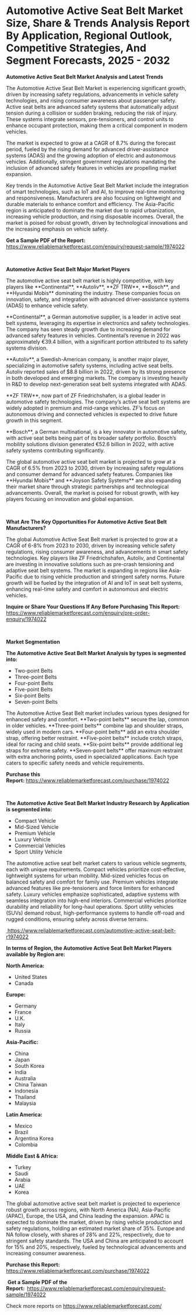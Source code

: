 <p><h1>Automotive Active Seat Belt Market Size, Share & Trends Analysis Report By Application, Regional Outlook, Competitive Strategies, And Segment Forecasts, 2025 - 2032</h1></p><p><strong>Automotive Active Seat Belt Market Analysis and Latest Trends</strong></p>
<p><p>The Automotive Active Seat Belt Market is experiencing significant growth, driven by increasing safety regulations, advancements in vehicle safety technologies, and rising consumer awareness about passenger safety. Active seat belts are advanced safety systems that automatically adjust tension during a collision or sudden braking, reducing the risk of injury. These systems integrate sensors, pre-tensioners, and control units to enhance occupant protection, making them a critical component in modern vehicles.</p><p>The market is expected to grow at a CAGR of 8.7% during the forecast period, fueled by the rising demand for advanced driver-assistance systems (ADAS) and the growing adoption of electric and autonomous vehicles. Additionally, stringent government regulations mandating the inclusion of advanced safety features in vehicles are propelling market expansion.</p><p>Key trends in the Automotive Active Seat Belt Market include the integration of smart technologies, such as IoT and AI, to improve real-time monitoring and responsiveness. Manufacturers are also focusing on lightweight and durable materials to enhance comfort and efficiency. The Asia-Pacific region is anticipated to dominate the market due to rapid urbanization, increasing vehicle production, and rising disposable incomes. Overall, the market is poised for robust growth, driven by technological innovations and the increasing emphasis on vehicle safety.</p></p>
<p><strong>Get a Sample PDF of the Report:&nbsp;</strong> <a href="https://www.reliablemarketforecast.com/enquiry/request-sample/1974022?utm_campaign=1134&utm_medium=2&utm_source=Github&utm_content=ia&utm_term=24012025&utm_id=automotive-active-seat-belt">https://www.reliablemarketforecast.com/enquiry/request-sample/1974022</a></p>
<p>&nbsp;</p>
<p><strong>Automotive Active Seat Belt Major Market Players</strong></p>
<p><p>The automotive active seat belt market is highly competitive, with key players like **Continental**, **Autoliv**, **ZF TRW**, **Bosch**, and **Hyundai Mobis** dominating the industry. These companies focus on innovation, safety, and integration with advanced driver-assistance systems (ADAS) to enhance vehicle safety.</p><p>**Continental**, a German automotive supplier, is a leader in active seat belt systems, leveraging its expertise in electronics and safety technologies. The company has seen steady growth due to increasing demand for advanced safety features in vehicles. Continental’s revenue in 2022 was approximately €39.4 billion, with a significant portion attributed to its safety systems division.</p><p>**Autoliv**, a Swedish-American company, is another major player, specializing in automotive safety systems, including active seat belts. Autoliv reported sales of $8.8 billion in 2022, driven by its strong presence in both developed and emerging markets. The company is investing heavily in R&D to develop next-generation seat belt systems integrated with ADAS.</p><p>**ZF TRW**, now part of ZF Friedrichshafen, is a global leader in automotive safety technologies. The company’s active seat belt systems are widely adopted in premium and mid-range vehicles. ZF’s focus on autonomous driving and connected vehicles is expected to drive future growth in this segment.</p><p>**Bosch**, a German multinational, is a key innovator in automotive safety, with active seat belts being part of its broader safety portfolio. Bosch’s mobility solutions division generated €52.6 billion in 2022, with active safety systems contributing significantly.</p><p>The global automotive active seat belt market is projected to grow at a CAGR of 6.5% from 2023 to 2030, driven by increasing safety regulations and consumer demand for advanced safety features. Companies like **Hyundai Mobis** and **Joyson Safety Systems** are also expanding their market share through strategic partnerships and technological advancements. Overall, the market is poised for robust growth, with key players focusing on innovation and global expansion.</p></p>
<p>&nbsp;</p>
<p><strong>What Are The Key Opportunities For Automotive Active Seat Belt Manufacturers?</strong></p>
<p><p>The global Automotive Active Seat Belt market is projected to grow at a CAGR of 6-8% from 2023 to 2030, driven by increasing vehicle safety regulations, rising consumer awareness, and advancements in smart safety technologies. Key players like ZF Friedrichshafen, Autoliv, and Continental are investing in innovative solutions such as pre-crash tensioning and adaptive seat belt systems. The market is expanding in regions like Asia-Pacific due to rising vehicle production and stringent safety norms. Future growth will be fueled by the integration of AI and IoT in seat belt systems, enhancing real-time safety and comfort in autonomous and electric vehicles.</p></p>
<p><strong>Inquire or Share Your Questions If Any Before Purchasing This Report:</strong> <a href="https://www.reliablemarketforecast.com/enquiry/pre-order-enquiry/1974022?utm_campaign=1134&utm_medium=2&utm_source=Github&utm_content=ia&utm_term=24012025&utm_id=automotive-active-seat-belt">https://www.reliablemarketforecast.com/enquiry/pre-order-enquiry/1974022</a></p>
<p>&nbsp;</p>
<p><strong>Market Segmentation</strong></p>
<p><strong>The Automotive Active Seat Belt Market Analysis by types is segmented into:</strong></p>
<p><ul><li>Two-point Belts</li><li>Three-point Belts</li><li>Four-point Belts</li><li>Five-point Belts</li><li>Six-point Belts</li><li>Seven-point Belts</li></ul></p>
<p><p>The Automotive Active Seat Belt market includes various types designed for enhanced safety and comfort. **Two-point belts** secure the lap, common in older vehicles. **Three-point belts** combine lap and shoulder straps, widely used in modern cars. **Four-point belts** add an extra shoulder strap, offering better restraint. **Five-point belts** include crotch straps, ideal for racing and child seats. **Six-point belts** provide additional leg straps for extreme safety. **Seven-point belts** offer maximum restraint with extra anchoring points, used in specialized applications. Each type caters to specific safety needs and vehicle requirements.</p></p>
<p><strong>Purchase this Report:&nbsp;</strong><a href="https://www.reliablemarketforecast.com/purchase/1974022?utm_campaign=1134&utm_medium=2&utm_source=Github&utm_content=ia&utm_term=24012025&utm_id=automotive-active-seat-belt">https://www.reliablemarketforecast.com/purchase/1974022</a></p>
<p>&nbsp;</p>
<p><strong>The Automotive Active Seat Belt Market Industry Research by Application is segmented into:</strong></p>
<p><ul><li>Compact Vehicle</li><li>Mid-Sized Vehicle</li><li>Premium Vehicle</li><li>Luxury Vehicle</li><li>Commercial Vehicles</li><li>Sport Utility Vehicle</li></ul></p>
<p><p>The automotive active seat belt market caters to various vehicle segments, each with unique requirements. Compact vehicles prioritize cost-effective, lightweight systems for urban mobility. Mid-sized vehicles focus on balanced safety and comfort for family use. Premium vehicles integrate advanced features like pre-tensioners and force limiters for enhanced safety. Luxury vehicles emphasize sophisticated, adaptive systems with seamless integration into high-end interiors. Commercial vehicles prioritize durability and reliability for long-haul operations. Sport utility vehicles (SUVs) demand robust, high-performance systems to handle off-road and rugged conditions, ensuring safety across diverse terrains.</p></p>
<p><a href="https://www.reliablemarketforecast.com/automotive-active-seat-belt-r1974022?utm_campaign=1134&utm_medium=2&utm_source=Github&utm_content=ia&utm_term=24012025&utm_id=automotive-active-seat-belt">&nbsp;https://www.reliablemarketforecast.com/automotive-active-seat-belt-r1974022</a></p>
<p><strong>In terms of Region, the Automotive Active Seat Belt Market Players available by Region are:</strong></p>
<p>
    <p> <strong> North America: </strong>
        <ul>
            <li>United States</li>
            <li>Canada</li>
        </ul>
        </p> 
    <p> <strong> Europe: </strong>
        <ul>
            <li>Germany</li>
            <li>France</li>
            <li>U.K.</li>
            <li>Italy</li>
            <li>Russia</li>
        </ul>
        </p> 
    <p> <strong> Asia-Pacific: </strong>
        <ul>
            <li>China</li>
            <li>Japan</li>
            <li>South Korea</li>
            <li>India</li>
            <li>Australia</li>
            <li>China Taiwan</li>
            <li>Indonesia</li>
            <li>Thailand</li>
            <li>Malaysia</li>
        </ul>
        </p> 
    <p> <strong> Latin America: </strong>
        <ul>
            <li>Mexico</li>
            <li>Brazil</li>
            <li>Argentina Korea</li>
            <li>Colombia</li>
        </ul>
        </p> 
    <p> <strong> Middle East & Africa: </strong>
        <ul>
            <li>Turkey</li>
            <li>Saudi</li>
            <li>Arabia</li>
            <li>UAE</li>
            <li>Korea</li>
        </ul>
    </p>
    </p>
<p><p>The global automotive active seat belt market is projected to experience robust growth across regions, with North America (NA), Asia-Pacific (APAC), Europe, the USA, and China leading the expansion. APAC is expected to dominate the market, driven by rising vehicle production and safety regulations, holding an estimated market share of 35%. Europe and NA follow closely, with shares of 28% and 22%, respectively, due to stringent safety standards. The USA and China are anticipated to account for 15% and 20%, respectively, fueled by technological advancements and increasing consumer awareness.</p></p>
<p><strong>Purchase this Report: </strong><a href="https://www.reliablemarketforecast.com/purchase/1974022?utm_campaign=1134&utm_medium=2&utm_source=Github&utm_content=ia&utm_term=24012025&utm_id=automotive-active-seat-belt">https://www.reliablemarketforecast.com/purchase/1974022</a></p>
<p>&nbsp;<strong>Get a Sample PDF of the Report:&nbsp;&nbsp;</strong><a href="https://www.reliablemarketforecast.com/enquiry/request-sample/1974022?utm_campaign=1134&utm_medium=2&utm_source=Github&utm_content=ia&utm_term=24012025&utm_id=automotive-active-seat-belt">https://www.reliablemarketforecast.com/enquiry/request-sample/1974022</a></p>
<p><strong></strong></p>
<p>Check more reports on <a href="https://www.reliablemarketforecast.com/?utm_campaign=1134&utm_medium=2&utm_source=Github&utm_content=ia&utm_term=24012025&utm_id=automotive-active-seat-belt">https://www.reliablemarketforecast.com/</a></p>